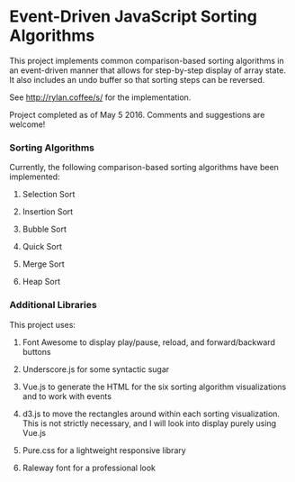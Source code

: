 # Event-Driven JavaScript Sorting Algorithms

This project implements common comparison-based sorting algorithms in an event-driven manner that allows for step-by-step display of array state. It also includes an undo buffer so that sorting steps can be reversed. 

See http://rylan.coffee/s/ for the implementation.

Project completed as of May 5 2016. Comments and suggestions are welcome!

### Sorting Algorithms

Currently, the following comparison-based sorting algorithms have been implemented: 

1. Selection Sort

2. Insertion Sort

3. Bubble Sort

4. Quick Sort

5. Merge Sort

6. Heap Sort

### Additional Libraries

This project uses: 

1. Font Awesome to display play/pause, reload, and forward/backward buttons

2. Underscore.js for some syntactic sugar

3. Vue.js to generate the HTML for the six sorting algorithm visualizations and to work with events

4. d3.js to move the rectangles around within each sorting visualization. This is not strictly necessary, and I will look into display purely using Vue.js

5. Pure.css for a lightweight responsive library

6. Raleway font for a professional look

